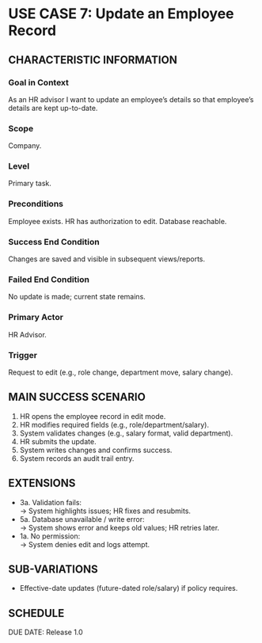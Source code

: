 # USE CASE 7: Update an Employee Record

## CHARACTERISTIC INFORMATION

### Goal in Context
As an HR advisor I want to update an employee’s details so that employee’s details are kept up-to-date.

### Scope
Company.

### Level
Primary task.

### Preconditions
Employee exists. HR has authorization to edit. Database reachable.

### Success End Condition
Changes are saved and visible in subsequent views/reports.

### Failed End Condition
No update is made; current state remains.

### Primary Actor
HR Advisor.

### Trigger
Request to edit (e.g., role change, department move, salary change).

## MAIN SUCCESS SCENARIO
1. HR opens the employee record in edit mode.
2. HR modifies required fields (e.g., role/department/salary).
3. System validates changes (e.g., salary format, valid department).
4. HR submits the update.
5. System writes changes and confirms success.
6. System records an audit trail entry.

## EXTENSIONS
- 3a. Validation fails:  
  -> System highlights issues; HR fixes and resubmits.
- 5a. Database unavailable / write error:  
  -> System shows error and keeps old values; HR retries later.
- 1a. No permission:  
  -> System denies edit and logs attempt.

## SUB-VARIATIONS
- Effective-date updates (future-dated role/salary) if policy requires.

## SCHEDULE
DUE DATE: Release 1.0
